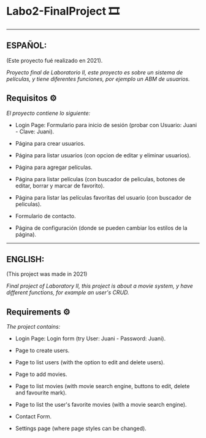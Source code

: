 # Labo2-FinalProject 🎞

---

## ESPAÑOL:
(Este proyecto fué realizado en 2021).

_Proyecto final de Laboratorio II, este proyecto es sobre un sistema de películas, y tiene diferentes funciones, por ejemplo un ABM de usuarios._

## Requisitos ⚙
_El proyecto contiene lo siguiente:_

* Login Page: Formulario para inicio de sesión (probar con Usuario: Juani - Clave: Juani).

* Página para crear usuarios.

* Página para listar usuarios (con opcion de editar y eliminar usuarios).

* Página para agregar películas.

* Página para listar películas (con buscador de peliculas, botones de editar, borrar y marcar de favorito).

* Página para listar las películas favoritas del usuario (con buscador de peliculas).

* Formulario de contacto.

* Página de configuración (donde se pueden cambiar los estilos de la página).

---

## ENGLISH:
(This project was made in 2021)

_Final project of Laboratory II, this project is about a movie system, y have different functions, for example an user's CRUD._

## Requirements ⚙
_The project contains:_

* Login Page: Login form (try User: Juani - Password: Juani).

* Page to create users.

* Page to list users (with the option to edit and delete users).

* Page to add movies.

* Page to list movies (with movie search engine, buttons to edit, delete and favourite mark).

* Page to list the user's favorite movies (with a movie search engine).

* Contact Form.

* Settings page (where page styles can be changed).